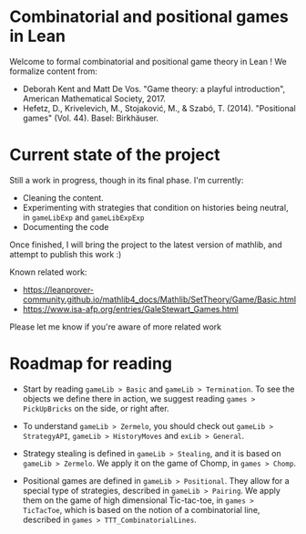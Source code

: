 
# Combinatorial and positional games in Lean

Welcome to formal combinatorial and positional game theory in Lean !
We formalize content from:
- Deborah Kent and Matt De Vos. "Game theory: a playful introduction", American Mathematical Society, 2017.
- Hefetz, D., Krivelevich, M., Stojaković, M., & Szabó, T. (2014). "Positional games" (Vol. 44). Basel: Birkhäuser.


# Current state of the project

Still a work in progress, though in its final phase.
I'm currently:
- Cleaning the content.
- Experimenting with strategies that condition on histories being neutral, in `gameLibExp` and `gameLibExpExp`
- Documenting the code

Once finished, I will bring the project to the latest version of mathlib, and attempt to publish this work :)

Known related work:
- https://leanprover-community.github.io/mathlib4_docs/Mathlib/SetTheory/Game/Basic.html
- https://www.isa-afp.org/entries/GaleStewart_Games.html

Please let me know if you're aware of more related work


# Roadmap for reading

- Start by reading `gameLib > Basic` and `gameLib > Termination`. To see the objects we define there in action, we suggest reading `games > PickUpBricks` on the side, or right after.

- To understand `gameLib > Zermelo`, you should check out `gameLib > StrategyAPI`, `gameLib > HistoryMoves` and `exLib > General`.

- Strategy stealing is defined in `gameLib > Stealing`, and it is based on `gameLib > Zermelo`. We apply it on the game of Chomp, in `games > Chomp`. 

- Positional games are defined in `gameLib > Positional`. They allow for a special type of strategies, described in `gameLib > Pairing`. We apply them on the game of high dimensional Tic-tac-toe, in `games > TicTacToe`, which is based on the notion of a combinatorial line, described in `games > TTT_CombinatorialLines`.